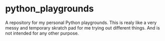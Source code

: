 # python_playgrounds
A repository for my personal Python playgrounds. 
This is realy like a very messy and temporary skratch pad for me trying out different things. And is not intended for any other purpose. 
